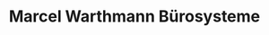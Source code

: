 ---
title: "Marcel Warthmann Bürosysteme"
url: /konstanz/marcel-warthmann-buerosysteme/
shop: Schreibwaren
---